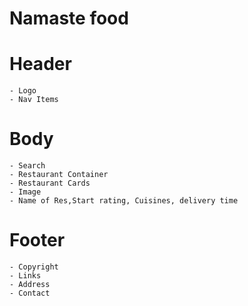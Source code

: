 # Namaste food
# Header 
    - Logo
    - Nav Items
# Body
    - Search
    - Restaurant Container
    - Restaurant Cards
    - Image
    - Name of Res,Start rating, Cuisines, delivery time
# Footer
    - Copyright
    - Links
    - Address
    - Contact